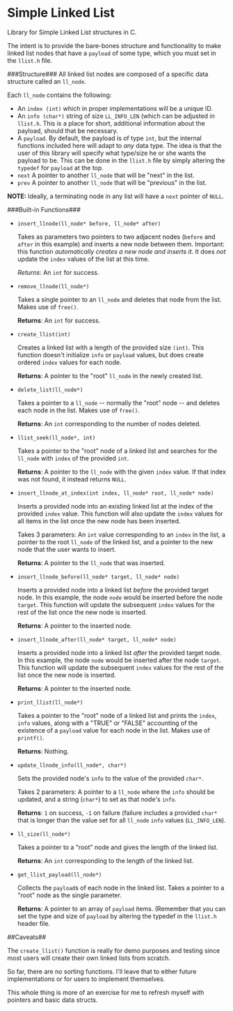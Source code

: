 Simple Linked List
==================

Library for Simple Linked List structures in C.

The intent is to provide the bare-bones structure and functionality to make linked list nodes that have a `payload` of some type, which you must set in the `llist.h` file.
  
###Structure###
All linked list nodes are composed of a specific data structure called an `ll_node`.

Each `ll_node` contains the following:
* An `index (int)` which in proper implementations will be a unique ID.
* An `info (char*)` string of size `LL_INFO_LEN` (which can be adjusted in `llist.h`. This is a place for short, additional information about the payload, should that be necessary.
* A `payload`. By default, the payload is of type `int`, but the internal functions included here will adapt to *any* data type. The idea is that the user of this library will specify what type/size he or she wants the payload to be. This can be done in the `llist.h` file by simply altering the `typedef` for `payload` at the top.
* `next` A pointer to another `ll_node` that will be "next" in the list.
* `prev` A pointer to another `ll_node` that will be "previous" in the list.
  
**NOTE:** Ideally, a terminating node in any list will have a `next` pointer of `NULL`.

###Built-in Functions###
* `insert_llnode(ll_node* before, ll_node* after)`

  Takes as parameters two pointers to two adjacent nodes (`before` and `after` in this example) and inserts a new node between them. Important: this function *automatically creates a new node and inserts it*. It does *not* update the `index` values of the list at this time.
  
  *Returns*: An `int` for success.
* `remove_llnode(ll_node*)`

  Takes a single pointer to an `ll_node` and deletes that node from the list. Makes use of `free()`.
  
  **Returns**: An `int` for success.
* `create_llist(int)`

  Creates a linked list with a length of the provided size `(int)`. This function doesn't initialize `info` or `payload` values, but does create ordered `index` values for each node.
  
  **Returns**: A pointer to the "root" `ll_node` in the newly created list.
* `delete_list(ll_node*)`

  Takes a pointer to a `ll_node` -- normally the "root" node -- and deletes each node in the list. Makes use of `free()`.
  
  **Returns**: An `int` corresponding to the number of nodes deleted.
* `llist_seek(ll_node*, int)`

  Takes a pointer to the "root" node of a linked list and searches for the `ll_node` with `index` of the provided `int`.
  
  **Returns**: A pointer to the `ll_node` with the given `index` value. If that index was not found, it instead returns `NULL`.
* `insert_llnode_at_index(int index, ll_node* root, ll_node* node)`

  Inserts a provided node into an existing linked list at the index of the provided `index` value. This function will also update the `index` values for all items in the list once the new node has been inserted.
  
  Takes 3 parameters: An `int` value corresponding to an `index` in the list, a pointer to the root `ll_node` of the linked list, and a pointer to the new node that the user wants to insert.
  
  **Returns**: A pointer to the `ll_node` that was inserted.
* `insert_llnode_before(ll_node* target, ll_node* node)`

  Inserts a provided node into a linked list *before* the provided target node. In this example, the node `node` would be inserted before the node `target`. This function will update the subsequent `index` values for the rest of the list once the new node is inserted.
  
  **Returns**: A pointer to the inserted node.
* `insert_llnode_after(ll_node* target, ll_node* node)`

  Inserts a provided node into a linked list *after* the provided target node. In this example, the node `node` would be inserted after the node `target`. This function will update the subsequent `index` values for the rest of the list once the new node is inserted.
  
  **Returns**: A pointer to the inserted node.
* `print_llist(ll_node*)`

  Takes a pointer to the "root" node of a linked list and prints the `index`, `info` values, along with a "TRUE" or "FALSE" accounting of the existence of a `payload` value for each node in the list. Makes use of `printf()`.
  
  **Returns**: Nothing.
* `update_llnode_info(ll_node*, char*)`

  Sets the provided node's `info` to the value of the provided `char*`.
  
  Takes 2 parameters: A pointer to a `ll_node` where the `info` should be updated, and a string (`char*`) to set as that node's `info`.
  
  **Returns**: `1` on success, `-1` on failure (failure includes a provided `char*` that is longer than the value set for all `ll_node` `info` values (`LL_INFO_LEN`).
* `ll_size(ll_node*)`

  Takes a pointer to a "root" node and gives the length of the linked list.
  
  **Returns**: An `int` corresponding to the length of the linked list.
* `get_llist_payload(ll_node*)`

  Collects the `payload`s of each node in the linked list. Takes a pointer to a "root" node as the single parameter.
  
  **Returns**: A pointer to an array of `payload` items. (Remember that you can set the type and size of `payload` by altering the typedef in the `llist.h` header file.


##Caveats##

The `create_llist()` function is really for demo purposes and testing since most users will create their own linked lists from scratch.

So far, there are no sorting functions. I'll leave that to either future implementations or for users to implement themselves.

This whole thing is more of an exercise for me to refresh myself with pointers and basic data structs.
